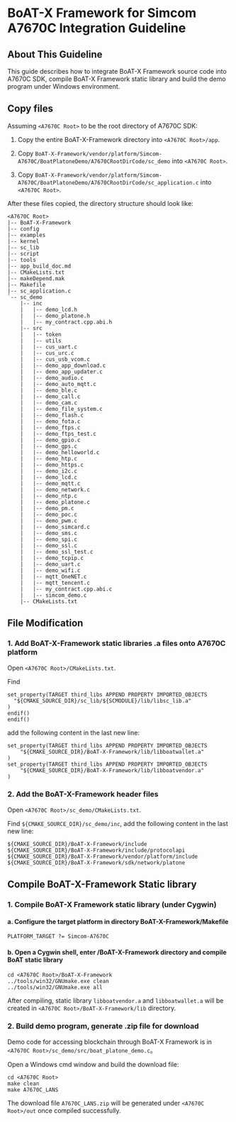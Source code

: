 # BoAT-X Framework for Simcom A7670C Integration Guideline


## About This Guideline

This guide describes how to integrate BoAT-X Framework source code into A7670C SDK, compile BoAT-X Framework static library and build the demo program under Windows environment.


## Copy files

Assuming `<A7670C Root>` to be the root directory of A7670C SDK:

1. Copy the entire BoAT-X-Framework directory into `<A7670C Root>/app`.

2. Copy `BoAT-X-Framework/vendor/platform/Simcom-A7670C/BoatPlatoneDemo/A7670CRootDirCode/sc_demo` into `<A7670C Root>`.

3. Copy `BoAT-X-Framework/vendor/platform/Simcom-A7670C/BoatPlatoneDemo/A7670CRootDirCode/sc_application.c` into `<A7670C Root>`.


After these files copied, the directory structure should look like:
```
<A7670C Root>
|-- BoAT-X-Framework
|-- config
|-- examples
|-- kernel
|-- sc_lib	
|-- script	
|-- tools
|-- app_build_doc.md
|-- CMakeLists.txt
|-- makeDepend.mak
|-- Makefile
|-- sc_application.c	
`-- sc_demo
    |-- inc
    |   |-- demo_lcd.h
    |   |-- demo_platone.h
    |   |-- my_contract.cpp.abi.h
    |-- src
    |   |-- token
    |   |-- utils
    |   |-- cus_uart.c
    |   |-- cus_urc.c
    |   |-- cus_usb_vcom.c
    |   |-- demo_app_download.c
    |   |-- demo_app_updater.c
    |   |-- demo_audio.c
    |   |-- demo_auto_mqtt.c
    |   |-- demo_ble.c
    |   |-- demo_call.c
    |   |-- demo_cam.c
    |   |-- demo_file_system.c
    |   |-- demo_flash.c
    |   |-- demo_fota.c
    |   |-- demo_ftps.c
    |   |-- demo_ftps_test.c
    |   |-- demo_gpio.c
    |   |-- demo_gps.c
    |   |-- demo_helloworld.c
    |   |-- demo_htp.c
    |   |-- demo_https.c
    |   |-- demo_i2c.c
    |   |-- demo_lcd.c
    |   |-- demo_mqtt.c
    |   |-- demo_network.c
    |   |-- demo_ntp.c
    |   |-- demo_platone.c
    |   |-- demo_pm.c
    |   |-- demo_poc.c
    |   |-- demo_pwm.c
    |   |-- demo_simcard.c
    |   |-- demo_sms.c
    |   |-- demo_spi.c
    |   |-- demo_ssl.c
    |   |-- demo_ssl_test.c
    |   |-- demo_tcpip.c
    |   |-- demo_uart.c
    |   |-- demo_wifi.c
    |   |-- mqtt_OneNET.c
    |   |-- mqtt_tencent.c
    |   |-- my_contract.cpp.abi.c
    |   |-- simcom_demo.c
    |-- CMakeLists.txt
```


## File Modification

### 1. Add BoAT-X-Framework static libraries .a files onto A7670C platform

  Open `<A7670C Root>/CMakeLists.txt`.
  
  Find
  ```
  set_property(TARGET third_libs APPEND PROPERTY IMPORTED_OBJECTS
    "${CMAKE_SOURCE_DIR}/sc_lib/${SCMODULE}/lib/libsc_lib.a"
  )
  endif()
  endif()
  ```
  add the following content in the last new line:
  ```
  set_property(TARGET third_libs APPEND PROPERTY IMPORTED_OBJECTS
      "${CMAKE_SOURCE_DIR}/BoAT-X-Framework/lib/libboatwallet.a"
  )
  set_property(TARGET third_libs APPEND PROPERTY IMPORTED_OBJECTS
      "${CMAKE_SOURCE_DIR}/BoAT-X-Framework/lib/libboatvendor.a"
  )
  ```

### 2. Add the BoAT-X-Framework header files

  Open `<A7670C Root>/sc_demo/CMakeLists.txt`.
  
  Find `${CMAKE_SOURCE_DIR}/sc_demo/inc`, add the following content in the last new line:
  ```
  ${CMAKE_SOURCE_DIR}/BoAT-X-Framework/include
  ${CMAKE_SOURCE_DIR}/BoAT-X-Framework/include/protocolapi
  ${CMAKE_SOURCE_DIR}/BoAT-X-Framework/vendor/platform/include
  ${CMAKE_SOURCE_DIR}/BoAT-X-Framework/sdk/network/platone
  ```
  

## Compile BoAT-X-Framework Static library

### 1. Compile BoAT-X Framework static library (under Cygwin)

   #### a. Configure the target platform in directory BoAT-X-Framework/Makefile
   ```
   PLATFORM_TARGET ?= Simcom-A7670C
   ```
   
   #### b. Open a Cygwin shell, enter <A7670C Root>/BoAT-X-Framework directory and compile BoAT static library
   ```
   cd <A7670C Root>/BoAT-X-Framework
   ../tools/win32/GNUmake.exe clean
   ../tools/win32/GNUmake.exe all
   ```
   
   After compiling, static library `libboatvendor.a` and `libboatwallet.a` will be created in `<A7670C Root>/BoAT-X-Framework/lib` directory.
   

### 2. Build demo program, generate .zip file for download

   Demo code for accessing blockchain through BoAT-X Framework is in `<A7670C Root>/sc_demo/src/boat_platone_demo.c`。

   Open a Windows cmd window and build the download file:
   ```
   cd <A7670C Root>
   make clean
   make A7670C_LANS
   ```
   
   The download file `A7670C_LANS.zip` will be generated under `<A7670C Root>/out` once compiled successfully.